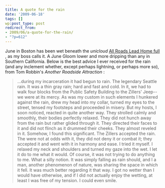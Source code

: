 ```yaml
---
title: A quote for the rain
date: '2009-06-18'
tags: []
wp:post_type: post
redirect_from:
- 2009/06/a-quote-for-the-rain/
- "?p=612"
---
```


June in Boston has been wet beneath the _unicloud_ [All Roads Lead Home full](http://utero.pe/?all_roads_lead_home) , as my boss calls it. A June Gloom lower and more dripping than any in Southern California. Below is the best advice I ever received for the rain (and any inclement whether, except perhaps lightning, or perhaps more so), from Tom Robbin's _Another Roadside Attraction_ :

> ...during my incarceration it had begun to rain. The legendary Seattle rain. It was a thin gray rain; hard and fast and cold. In it, we had to walk four blocks from the Public Safety Building to the Zillers' Jeep--we were at its mercy. As was my custom in such elements I hunkered against the rain, drew my head into my collar, turned my eyes to the street, tensed my footsteps and proceeded in misery. But my hosts, I soon noticed, reacted in quite another way. They strolled calmly and smoothly, their bodies perfectly relaxed. They did not hunch away from the rain but rather glided through it. They directed their faces to it and did not flinch as it drummed their cheeks. They almost reveled in it. Somehow, I found this significant. The Zillers accepted the rain. The were not at odds with it, they did not deny it or combat it; they accepted it and went with it in harmony and ease. I tried it myself. I relaxed my neck and shoulders and turned my gaze into the wet. I let it do to me what it would. Of course, it was not trying to do anything to me. What a silly notion. It was simply falling as rain should, and I a man, another phenomenon of nature, was sharing the space in which it fell. It was much better regarding it that way. I got no wetter than I would have otherwise, and if I did not actually enjoy the wetting, at least I was free of my tension. I could even smile.
